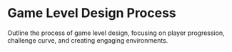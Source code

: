 # Game Level Design Process

Outline the process of game level design, focusing on player progression, challenge curve, and creating engaging environments.
